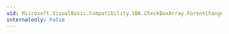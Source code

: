 ```yaml
---
uid: Microsoft.VisualBasic.Compatibility.VB6.CheckBoxArray.ParentChanged
internalonly: False
---
```

